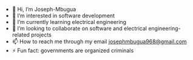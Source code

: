 - 👋 Hi, I’m Joseph-Mbugua
- 👀 I’m interested in software development
- 🌱 I’m currently learning electrical engineering
- 💞️ I’m looking to collaborate on software and electrical engineering-related projects
- 📫 How to reach me through my email josephmbugua968@gmail.com
- ⚡ Fun fact: governments are organized criminals

<!---
Joseph-Mbugua/Joseph-Mbugua is a ✨ special ✨ repository because its `README.md` (this file) appears on your GitHub profile.
You can click the Preview link to take a look at your changes.
--->
